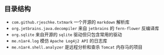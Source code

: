 ## 目录结构

- `com.github.rjeschke.txtmark` 一个开源的 `markdown` 解析库
- `org.jetbrains.java.decompiler` 来自 `jetbrains` 的 `fern-flower` 反编译库
- `org.sqlite` 来自开源的 `sqlite` 驱动但只包含常用的驱动
- `me.n1ar4.log` 模仿 `Apache Log4j2 API` 的日志库
- `me.n1ar4.shell.analyzer` 是远程分析和查杀 `Tomcat` 内存马的项目